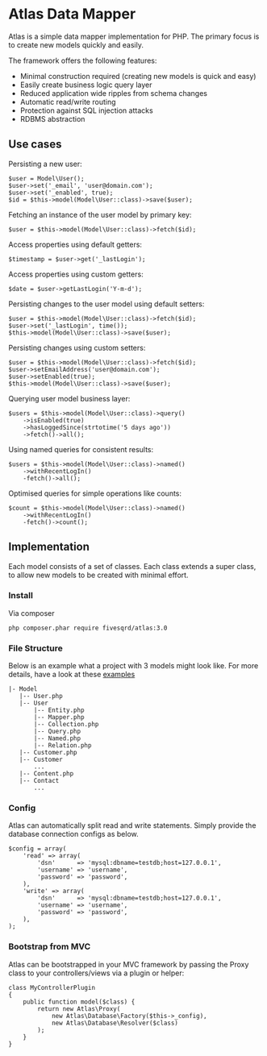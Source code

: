 # Atlas Data Mapper

Atlas is a simple data mapper implementation for PHP. The primary focus is to create new models quickly and easily. 

The framework offers the following features:
- Minimal construction required (creating new models is quick and easy)
- Easily create business logic query layer
- Reduced application wide ripples from schema changes
- Automatic read/write routing
- Protection against SQL injection attacks
- RDBMS abstraction

## Use cases ##
Persisting a new user:
```
$user = Model\User();
$user->set('_email', 'user@domain.com');
$user->set('_enabled', true);
$id = $this->model(Model\User::class)->save($user);
```

Fetching an instance of the user model by primary key:
```
$user = $this->model(Model\User::class)->fetch($id);
```

Access properties using default getters:
```
$timestamp = $user->get('_lastLogin');
```

Access properties using custom getters:
```
$date = $user->getLastLogin('Y-m-d');
```

Persisting changes to the user model using default setters:
```
$user = $this->model(Model\User::class)->fetch($id);
$user->set('_lastLogin', time());
$this->model(Model\User::class)->save($user);
```

Persisting changes using custom setters:
```
$user = $this->model(Model\User::class)->fetch($id);
$user->setEmailAddress('user@domain.com');
$user->setEnabled(true);
$this->model(Model\User::class)->save($user);
```

Querying user model business layer:
```
$users = $this->model(Model\User::class)->query()
    ->isEnabled(true)
    ->hasLoggedSince(strtotime('5 days ago'))
    ->fetch()->all();
```

Using named queries for consistent results:
```
$users = $this->model(Model\User::class)->named()
    ->withRecentLogIn()
    -fetch()->all();
```

Optimised queries for simple operations like counts:
```
$count = $this->model(Model\User::class)->named()
    ->withRecentLogIn()
    -fetch()->count();
```

## Implementation ##
Each model consists of a set of classes. Each class extends a super class, to allow
new models to be created with minimal effort. 

### Install ###
Via composer
``` 
php composer.phar require fivesqrd/atlas:3.0 
```

### File Structure ###
Below is an example what a project with 3 models might look like. For more details, have a look
at these [examples](https://github.com/christianjburger/Atlas/tree/master/examples/Application/)
```
|- Model
   |-- User.php
   |-- User
       |-- Entity.php
       |-- Mapper.php
       |-- Collection.php
       |-- Query.php
       |-- Named.php
       |-- Relation.php
   |-- Customer.php
   |-- Customer
       ...
   |-- Content.php
   |-- Contact
       ...
```

### Config ###
Atlas can automatically split read and write statements. Simply provide the database connection configs as below.
```
$config = array(
    'read' => array(
        'dsn'      => 'mysql:dbname=testdb;host=127.0.0.1',
        'username' => 'username',
        'password' => 'password',
    ),
    'write' => array(
        'dsn'      => 'mysql:dbname=testdb;host=127.0.0.1',
        'username' => 'username',
        'password' => 'password',
    ),
);
```

### Bootstrap from MVC ###
Atlas can be bootstrapped in your MVC framework by passing the Proxy class to your controllers/views via a plugin or helper:
```
class MyControllerPlugin
{
    public function model($class) {
        return new Atlas\Proxy(
            new Atlas\Database\Factory($this->_config),
            new Atlas\Database\Resolver($class)
        );
    }
}
```
